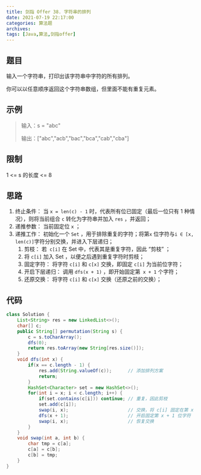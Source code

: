 ```yaml
---
title: 剑指 Offer 38. 字符串的排列
date: 2021-07-19 22:17:00
categories: 算法题
archives:
tags: [Java,算法,剑指offer]
---
```


## 题目

输入一个字符串，打印出该字符串中字符的所有排列。

你可以以任意顺序返回这个字符串数组，但里面不能有重复元素。

## 示例

> 输入：s = "abc"
>
> 输出：["abc","acb","bac","bca","cab","cba"]

<!--more-->

## 限制

1 <= s 的长度 <= 8

## 思路 

1. 终止条件： 当 `x = len(c) - 1` 时，代表所有位已固定（最后一位只有 1 种情况），则将当前组合 `c` 转化为字符串并加入 `res` ，并返回；
2. 递推参数： 当前固定位 `x` ；
3. 递推工作： 初始化一个 `Set` ，用于排除重复的字符；将第`x` 位字符与` i ∈ [x, len(c)] `字符分别交换，并进入下层递归；
   1. 剪枝： 若` c[i]` 在 Set 中，代表其是重复字符，因此 “剪枝” ；
   2. 将 `c[i]` 加入 Set ，以便之后遇到重复字符时剪枝；
   3. 固定字符： 将字符 `c[i]` 和 `c[x]` 交换，即固定 `c[i]` 为当前位字符；
   4. 开启下层递归： 调用 `dfs(x + 1)` ，即开始固定第` x + 1` 个字符；
   5. 还原交换： 将字符 `c[i]` 和 `c[x]` 交换（还原之前的交换）；

## 代码

```java
class Solution {
    List<String> res = new LinkedList<>();
    char[] c;
    public String[] permutation(String s) {
        c = s.toCharArray();
        dfs(0);
        return res.toArray(new String[res.size()]);
    }
    void dfs(int x) {
        if(x == c.length - 1) {
            res.add(String.valueOf(c));      // 添加排列方案
            return;
        }
        HashSet<Character> set = new HashSet<>();
        for(int i = x; i < c.length; i++) {
            if(set.contains(c[i])) continue; // 重复，因此剪枝
            set.add(c[i]);
            swap(i, x);                      // 交换，将 c[i] 固定在第 x 位
            dfs(x + 1);                      // 开启固定第 x + 1 位字符
            swap(i, x);                      // 恢复交换
        }
    }
    void swap(int a, int b) {
        char tmp = c[a];
        c[a] = c[b];
        c[b] = tmp;
    }
}
```

